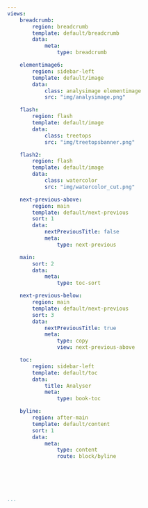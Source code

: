 ```yaml
---
views:
    breadcrumb:
        region: breadcrumb
        template: default/breadcrumb
        data:
            meta:
                type: breadcrumb

    elementimage6:
        region: sidebar-left
        template: default/image
        data:
            class: analysimage elementimage
            src: "img/analysimage.png"

    flash:
        region: flash
        template: default/image
        data:
            class: treetops
            src: "img/treetopsbanner.png"

    flash2:
        region: flash
        template: default/image
        data:
            class: watercolor
            src: "img/watercolor_cut.png"

    next-previous-above:
        region: main
        template: default/next-previous
        sort: 1
        data:
            nextPreviousTitle: false
            meta:
                type: next-previous

    main:
        sort: 2
        data:
            meta:
                type: toc-sort

    next-previous-below:
        region: main
        template: default/next-previous
        sort: 3
        data:
            nextPreviousTitle: true
            meta:
                type: copy
                view: next-previous-above

    toc:
        region: sidebar-left
        template: default/toc
        data:
            title: Analyser
            meta:
                type: book-toc

    byline:
        region: after-main
        template: default/content
        sort: 1
        data:
            meta:
                type: content
                route: block/byline






...
```

